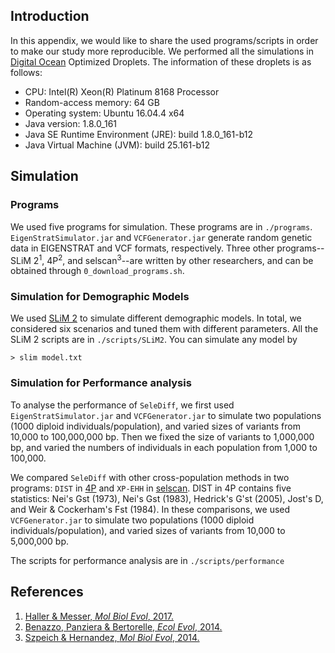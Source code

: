 ## Introduction

In this appendix, we would like to share the used programs/scripts in order to make our study more reproducible. We performed all the simulations in [Digital Ocean](https://cloud.digitalocean.com/) Optimized Droplets. The information of these droplets is as follows:

- CPU: Intel(R) Xeon(R) Platinum 8168 Processor
- Random-access memory: 64 GB
- Operating system: Ubuntu 16.04.4 x64
- Java version: 1.8.0_161
- Java SE Runtime Environment (JRE): build 1.8.0_161-b12
- Java Virtual Machine (JVM): build 25.161-b12

## Simulation

### Programs

We used five programs for simulation. These programs are in `./programs`. `EigenStratSimulator.jar` and `VCFGenerator.jar` generate random genetic data in EIGENSTRAT and VCF formats, respectively. 
Three other programs--SLiM 2<sup>1</sup>, 4P<sup>2</sup>, and selscan<sup>3</sup>--are written by other researchers, and can be obtained through `0_download_programs.sh`.

### Simulation for Demographic Models

We used [SLiM 2](https://messerlab.org/slim/) to simulate different demographic models. In total, we considered six scenarios and tuned them with different parameters. All the SLiM 2 scripts are in `./scripts/SLiM2`. You can simulate any model by

	> slim model.txt

### Simulation for Performance analysis

To analyse the performance of `SeleDiff`, we first used `EigenStratSimulator.jar` and `VCFGenerator.jar` to simulate two populations (1000 diploid individuals/population), 
and varied sizes of variants from 10,000 to 100,000,000 bp. Then we fixed the size of variants to 1,000,000 bp, and varied the numbers of individuals in each population from 1,000 to 100,000.

We compared `SeleDiff` with other cross-population methods in two programs: `DIST` in [4P](https://github.com/anbena/4p) and `XP-EHH` in [selscan](https://github.com/szpiech/selscan). 
DIST in 4P contains five statistics: Nei's Gst (1973), Nei's Gst (1983), Hedrick's G'st (2005), Jost's D, and Weir & Cockerham's Fst (1984). 
In these comparisons, we used `VCFGenerator.jar` to simulate two populations (1000 diploid individuals/population), and varied sizes of variants from 10,000 to 5,000,000 bp.

The scripts for performance analysis are in `./scripts/performance`

## References

1. [Haller & Messer, *Mol Biol Evol*, 2017.](https://academic.oup.com/mbe/article/34/1/230/2670194)
2. [Benazzo, Panziera & Bertorelle, *Ecol Evol*, 2014.](https://onlinelibrary.wiley.com/doi/abs/10.1002/ece3.1261)
3. [Szpeich & Hernandez, *Mol Biol Evol*, 2014.](https://academic.oup.com/mbe/article/31/10/2824/1012603)